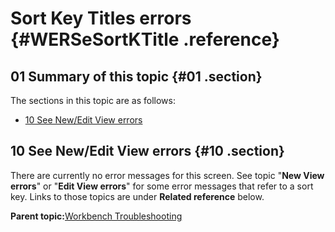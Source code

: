 # Sort Key Titles errors {#WERSeSortKTitle .reference}

## 01 Summary of this topic {#01 .section}

The sections in this topic are as follows:

-   [10 See New/Edit View errors](WERSeSortKTitle.md#10)

## 10 See New/Edit View errors {#10 .section}

There are currently no error messages for this screen. See topic "**New View errors**" or "**Edit View errors**" for some error messages that refer to a sort key. Links to those topics are under **Related reference** below.

**Parent topic:**[Workbench Troubleshooting](../html/AAR950WETr.md)

